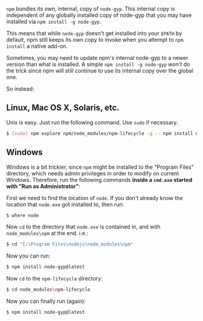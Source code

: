 `npm` bundles its own, internal, copy of `node-gyp`. This internal copy is independent of any globally installed copy of node-gyp that
you may have installed via `npm install -g node-gyp`.

This means that while `node-gyp` doesn't get installed into your `$PATH` by default, npm still keeps its own copy to invoke when you
attempt to `npm install` a native add-on.

Sometimes, you may need to update npm's internal node-gyp to a newer version than what is installed. A simple `npm install -g node-gyp`
_won't_ do the trick since npm will still continue to use its internal copy over the global one.

So instead:

## Linux, Mac OS X, Solaris, etc.

Unix is easy. Just run the following command. Use `sudo` if necessary.
```bash
$ [sudo] npm explore npm/node_modules/npm-lifecycle -g -- npm install node-gyp@latest
```

## Windows

Windows is a bit trickier, since `npm` might be installed to the "Program Files" directory, which needs admin privileges in order to
modify on current Windows. Therefore, run the following commands __inside a `cmd.exe` started with "Run as Administrator"__:

First we need to find the location of `node`. If you don't already know the location that `node.exe` got installed to, then run:
```bash
$ where node
```

Now `cd` to the directory that `node.exe` is contained in, and with `node_modules\npm` at the end. i.e.:
```bash
$ cd "C:\Program Files\nodejs\node_modules\npm"
```

Now you can run:
```bash
$ npm install node-gyp@latest
```

Now `cd` to the `npm-lifecycle` directory:
```bash
$ cd node_modules\npm-lifecycle
```

Now you can finally run (again):
```bash
$ npm install node-gyp@latest
```